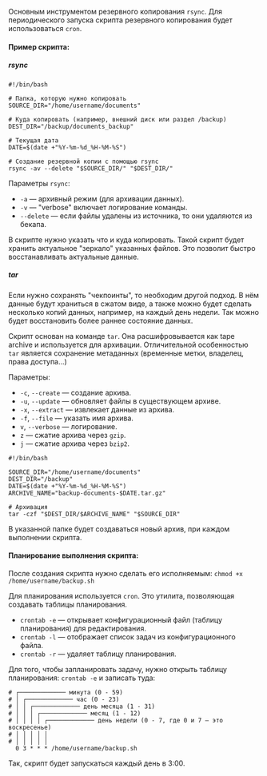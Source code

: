 Основным инструментом резервного копирования `rsync`.  Для периодического запуска скрипта резервного копирования будет использоваться `cron`.

#### Пример скрипта:

##### rsync

```
#!/bin/bash

# Папка, которую нужно копировать
SOURCE_DIR="/home/username/documents"

# Куда копировать (например, внешний диск или раздел /backup)
DEST_DIR="/backup/documents_backup"

# Текущая дата
DATE=$(date +"%Y-%m-%d_%H-%M-%S")

# Создание резервной копии с помощью rsync
rsync -av --delete "$SOURCE_DIR/" "$DEST_DIR/"
```

Параметры `rsync`:
- `-a` — архивный режим (для архивации данных).
- `-v` — "verbose" включает логирование команды.
- `--delete` — если файлы удалены из источника, то они удаляются из бекапа.

В скрипте нужно указать что и куда копировать. Такой скрипт будет хранить актуальное "зеркало" указанных файлов. Это позволит быстро восстанавливать актуальные данные.

##### tar

Если нужно сохранять "чекпоинты", то необходим другой подход. В нём данные будут храниться в сжатом виде, а также можно будет сделать несколько копий данных, например, на каждый день недели. Так можно будет восстановить более раннее состояние данных.

Скрипт основан на команде `tar`. Она расшифровывается как tape archive и используется для архивации. Отличительной особенностью `tar` является сохранение метаданных (временные метки, владелец, права доступа...)

Параметры:
- `-c`, `--create` — создание архива.
- `-u`, `--update` — обновляет файлы в существующем архиве.
- `-x`, `--extract` — извлекает данные из архива.
- `-f`, `--file` — указать имя архива.
- `v`, `--verbose` — логирование.
- `z` — сжатие архива через `gzip`.
- `j` — сжатие архива через `bzip2`.

```
#!/bin/bash

SOURCE_DIR="/home/username/documents"
DEST_DIR="/backup"
DATE=$(date +"%Y-%m-%d_%H-%M-%S")
ARCHIVE_NAME="backup-documents-$DATE.tar.gz"

# Архивация
tar -czf "$DEST_DIR/$ARCHIVE_NAME" "$SOURCE_DIR"
```

В указанной папке будет создаваться новый архив, при каждом выполнении скрипта.

#### Планирование выполнения скрипта:

После создания скрипта нужно сделать его исполняемым:
`chmod +x /home/username/backup.sh`

Для планирования используется `cron`. Это утилита, позволяющая создавать таблицы планирования.

- `crontab -e` — открывает конфигурационный файл (таблицу планирования) для редактирования.
- `crontab -l` — отображает список задач из конфигурационного файла.
- `crontab -r` — удаляет таблицу планирования.

Для того, чтобы запланировать задачу, нужно открыть таблицу планирования: `crontab -e` и записать туда:

```
# ┌───────────── минута (0 - 59)
# │ ┌───────────── час (0 - 23)
# │ │ ┌───────────── день месяца (1 - 31)
# │ │ │ ┌───────────── месяц (1 - 12)
# │ │ │ │ ┌───────────── день недели (0 - 7, где 0 и 7 — это воскресенье)
# │ │ │ │ │
# │ │ │ │ │
  0 3 * * * /home/username/backup.sh
```
Так, скрипт будет запускаться каждый день в 3:00.

